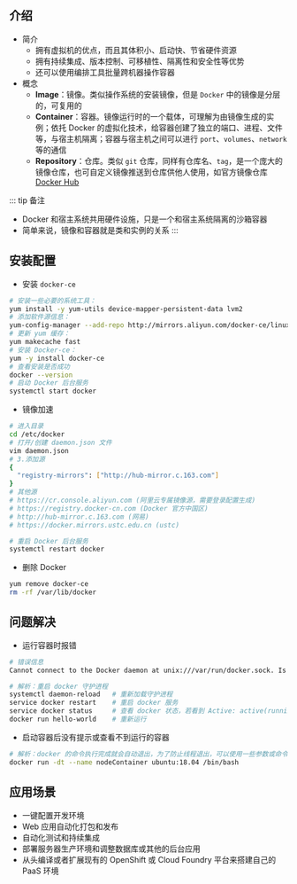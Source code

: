 ## 介绍

+ 简介
  + 拥有虚拟机的优点，而且其体积小、启动快、节省硬件资源
  + 拥有持续集成、版本控制、可移植性、隔离性和安全性等优势
  + 还可以使用编排工具批量跨机器操作容器
+ 概念
  + **Image**：镜像。类似操作系统的安装镜像，但是 `Docker` 中的镜像是分层的，可复用的
  + **Container**：容器。镜像运行时的一个载体，可理解为由镜像生成的实例；依托 Docker 的虚拟化技术，给容器创建了独立的端口、进程、文件等，与宿主机隔离；容器与宿主机之间可以进行 `port`、`volumes`、`network` 等的通信
  + **Repository**：仓库。类似 `git` 仓库，同样有仓库名、`tag`，是一个庞大的镜像仓库，也可自定义镜像推送到仓库供他人使用，如官方镜像仓库 [Docker Hub](https://hub.docker.com/)

::: tip 备注
+ Docker 和宿主系统共用硬件设施，只是一个和宿主系统隔离的沙箱容器
+ 简单来说，镜像和容器就是类和实例的关系
:::



## 安装配置

+ 安装 `docker-ce`
```sh
# 安装一些必要的系统工具：
yum install -y yum-utils device-mapper-persistent-data lvm2
# 添加软件源信息：
yum-config-manager --add-repo http://mirrors.aliyun.com/docker-ce/linux/centos/docker-ce.repo
# 更新 yum 缓存：
yum makecache fast
# 安装 Docker-ce：
yum -y install docker-ce
# 查看安装是否成功
docker --version
# 启动 Docker 后台服务
systemctl start docker
```

+ 镜像加速
```sh
# 进入目录
cd /etc/docker
# 打开/创建 daemon.json 文件
vim daemon.json
# 3.添加源
{
  "registry-mirrors": ["http://hub-mirror.c.163.com"]
}
# 其他源
# https://cr.console.aliyun.com (阿里云专属镜像源，需要登录配置生成)
# https://registry.docker-cn.com (Docker 官方中国区)
# http://hub-mirror.c.163.com (网易)
# https://docker.mirrors.ustc.edu.cn (ustc)

# 重启 Docker 后台服务
systemctl restart docker
```

+ 删除 Docker
```sh
yum remove docker-ce
rm -rf /var/lib/docker
```




## 问题解决

+ 运行容器时报错
```sh
# 错误信息
Cannot connect to the Docker daemon at unix:///var/run/docker.sock. Is the docker daemon running?

# 解析：重启 docker 守护进程
systemctl daemon-reload   # 重新加载守护进程
service docker restart    # 重启 docker 服务
service docker status     # 查看 docker 状态，若看到 Active: active(running) 则成功
docker run hello-world    # 重新运行
```

+ 启动容器后没有提示或查看不到运行的容器
```sh
# 解析：docker 的命令执行完成就会自动退出，为了防止线程退出，可以使用一些参数或命令将线程挂起
docker run -dt --name nodeContainer ubuntu:18.04 /bin/bash
```




## 应用场景

+ 一键配置开发环境
+ Web 应用自动化打包和发布
+ 自动化测试和持续集成
+ 部署服务器生产环境和调整数据库或其他的后台应用
+ 从头编译或者扩展现有的 OpenShift 或 Cloud Foundry 平台来搭建自己的 PaaS 环境
